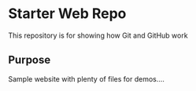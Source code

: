 # Starter Web Repo

This repository is for showing how Git and GitHub work

## Purpose

Sample website with plenty of files for demos....
